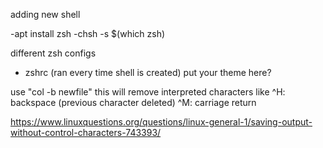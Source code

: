 
adding new shell

-apt install zsh
-chsh -s $(which zsh)

different zsh configs

- zshrc (ran every time shell is created) put your theme here?


use "col -b <file>  newfile"
this will remove interpreted characters like 
^H: backspace (previous character deleted)
^M: carriage return

https://www.linuxquestions.org/questions/linux-general-1/saving-output-without-control-characters-743393/
